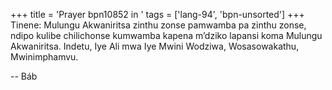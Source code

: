 +++
title = 'Prayer bpn10852 in '
tags = ['lang-94', 'bpn-unsorted']
+++
Tinene: Mulungu Akwaniritsa zinthu zonse pamwamba pa zinthu zonse, ndipo kulibe chilichonse kumwamba kapena m’dziko lapansi koma Mulungu Akwaniritsa. Indetu, Iye Ali mwa Iye Mwini Wodziwa, Wosasowakathu, Mwinimphamvu.

-- Báb
